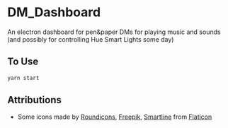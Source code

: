 # DM_Dashboard

An electron dashboard for pen&paper DMs for playing music and sounds (and possibly for controlling Hue Smart Lights some day)

## To Use

```bash
yarn start
```


## Attributions
* Some icons made by [Roundicons](https://roundicons.com), [Freepik](https://www.freepik.com), [Smartline](https://www.flaticon.com/authors/smartline) from [Flaticon](https://www.flaticon.com)